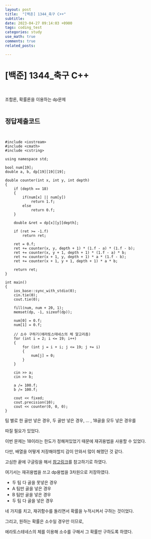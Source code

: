 ```yaml
---
layout: post
title:  "[백준] 1344_축구 C++"
subtitle:   
date: 2023-04-27 09:14:03 +0900
tags: coding_test
categories: study
use_math: true
comments: true
related_posts:

---
```


# [백준] 1344_축구 C++<br/>
<br/>

조합론, 확률론을 이용하는 dp문제<br/>
<br/>

## 정답제출코드<br>
<br/>

```
#include <iostream>
#include <cmath>
#include <cstring>

using namespace std;

bool num[19];
double a, b, dp[19][19][19];

double counter(int x, int y, int depth)
{
    if (depth == 18)
    {
        if(num[x] || num[y])
            return 1.f;
        else
            return 0.f;
    }

    double &ret = dp[x][y][depth];

    if (ret >= -1.f)
        return ret;
    
    ret = 0.f;
    ret += counter(x, y, depth + 1) * (1.f - a) * (1.f - b);
    ret += counter(x, y + 1, depth + 1) * (1.f - a) * b;
    ret += counter(x + 1, y, depth + 1) * a * (1.f - b);
    ret += counter(x + 1, y + 1, depth + 1) * a * b;

    return ret;
}

int main()
{
    ios_base::sync_with_stdio(0);
    cin.tie(0);
    cout.tie(0);
    
    fill(num, num + 20, 1);
    memset(dp, -1, sizeof(dp));

    num[0] = 0.f;
    num[1] = 0.f;

    // 소수 구하기(에라토스테네스의 체 알고리즘)
    for (int i = 2; i <= 19; i++)
    {
        for (int j = i + i; j <= 19; j += i)
        {
            num[j] = 0;
        }
    }

    cin >> a;
    cin >> b;
    
    a /= 100.f;
    b /= 100.f;
    
    cout << fixed;
    cout.precision(10);
    cout << counter(0, 0, 0);
}
```

팀 별로 한 골만 넣은 경우, 두 골만 넣은 경우, ... , 18골을 모두 넣은 경우를<br/>

따질 필요가 있었다.<br/>

이번 문제는 18이라는 한도가 정해져있었기 때문에 재귀용법을 사용할 수 있었다.<br/>

다만, 배열을 어떻게 저장해야할지 감이 안와서 많이 해맸던 것 같다.<br/>

고심한 끝에 구글링을 해서 [참고링크](https://velog.io/@kddkdkk/%EC%95%8C%EA%B3%A0%EB%A6%AC%EC%A6%98-%EB%B0%B1%EC%A4%80-1344-%EC%B6%95%EA%B5%AC)를 참고하기로 하였다.<br/>

여기서는 재귀용법을 쓰고 dp용법을 3차원으로 저장하였다.<br/>

- 두 팀 다 골을 못넣은 경우
- A 팀만 골을 넣은 경우
- B 팀만 골을 넣은 경우
- 두 팀 다 골을 넣은 경우

네 가지를 치고, 재귀함수를 돌리면서 확률을 누적시켜서 구하는 것이었다.<br/>

그리고, 원하는 확률은 소수일 경우만 이므로,<br/>

에라토스테네스의 체를 이용해 소수를 구해서 그 확률만 구하도록 하였다.<br/>